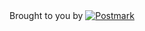 <p><span style="line-height: 1.5">Brought to you by </span>
<a href="http://postmarkapp.com">
<img src="http://assets.wildbit.com/postmark/misc/postmark.svg" alt="Postmark">
</a></p>
